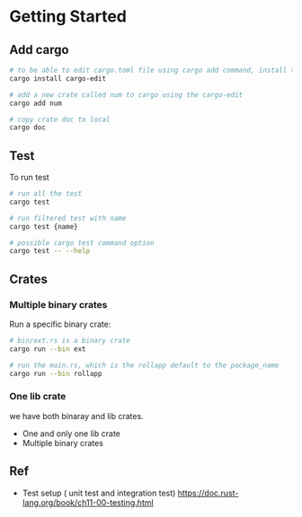# Getting Started

## Add cargo

```sh
# to be able to edit cargo.toml file using cargo add command, install the cargo-edit crate
cargo install cargo-edit

# add a new crate called num to cargo using the cargo-edit
cargo add num

# copy crate doc to local
cargo doc
```

## Test

To run test

```sh
# run all the test
cargo test

# run filtered test with name
cargo test {name}

# possible cargo test command option
cargo test -- --help

```

## Crates

### Multiple binary crates

Run a specific binary crate:

```sh
# bin/ext.rs is a binary crate
cargo run --bin ext

# run the main.rs, which is the rollapp default to the package_name
cargo run --bin rollapp
```

### One lib crate

we have both binaray and lib crates.

- One and only one lib crate
- Multiple binary crates

## Ref

- Test setup ( unit test and integration test) <https://doc.rust-lang.org/book/ch11-00-testing.html>
